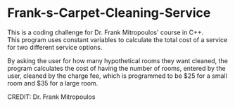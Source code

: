 # Frank-s-Carpet-Cleaning-Service
This is a coding challenge for Dr. Frank Mitropoulos' course in C++.  
This program uses constant variables to calculate the total cost of a service for two different service options.

By asking the user for how many hypothetical rooms they want cleaned, the program calculates the cost of having
the number of rooms, entered by the user, cleaned by the charge fee, which is programmed to be $25 for a small room
and $35 for a large room.

CREDIT: Dr. Frank Mitropoulos
